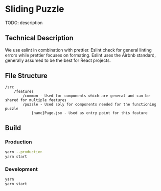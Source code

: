 # Sliding Puzzle

TODO: description

## Technical Description

We use eslint in combination with prettier.
Eslint check for general linting errors while prettier focuses on formating.
Eslint uses the Airbnb standard, generally assumed to be the best for React projects.

## File Structure

```
/src
    /features
        /common - Used for components which are general and can be shared for multiple features
        /puzzle - Used soly for components needed for the functioning puzzle
            {name}Page.jsx - Used as entry point for this feature
```

## Build

### Production

```bash
yarn --production
yarn start
```

### Development

```bash
yarn
yarn start
```

